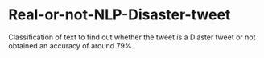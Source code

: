 # Real-or-not-NLP-Disaster-tweet
Classification of text to find out whether the tweet is a Diaster tweet or not obtained an accuracy of around 79%.
